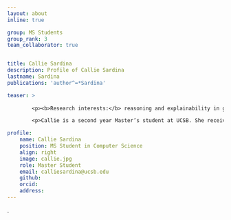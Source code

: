 ```yaml
---
layout: about
inline: true

group: MS Students
group_rank: 3
team_collaborator: true


title: Callie Sardina
description: Profile of Callie Sardina
lastname: Sardina
publications: 'author^=*Sardina'

teaser: >
        
        <p><b>Research interests:</b> reasoning and explainability in graph machine learning </p>

        <p>Callie is a second year Master’s student at UCSB. She received her B.S. in Computer Science at Boston College in 2023. Her current interests focus on reasoning and explainability for graph neural network, specifically working with factual and counterfactual methods of explanation for graphs. </p>

profile:
    name: Callie Sardina
    position: MS Student in Computer Science
    align: right
    image: callie.jpg
    role: Master Student
    email: calliesardina@ucsb.edu
    github: 
    orcid: 
    address:
---
```

.